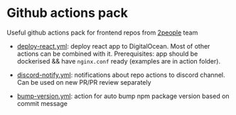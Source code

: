 # Github actions pack

Useful github actions pack for frontend repos from [2people](https://2people.io) team

- [deploy-react.yml](https://dev.to/kenessajr/deploy-a-react-app-to-digitalocean-using-github-actions-and-docker-4pln): deploy react app to DigitalOcean. Most of other actions can be combined with it. Prerequisites: app should be dockerised && have `nginx.conf` ready (examples are in action folder).

- [discord-notify.yml](https://github.com/marketplace/actions/actions-for-discord): notifications about repo actions to discord channel. Can be used on new PR/PR review separately

- [bump-version.yml](https://github.com/marketplace/actions/automated-version-bump): action for auto bump npm package version based on commit message
